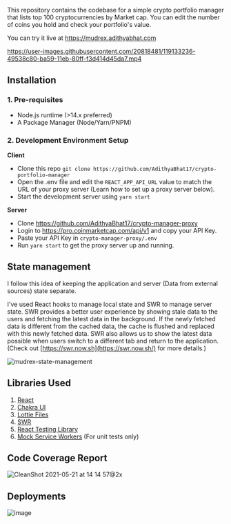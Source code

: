 This repository contains the codebase for a simple crypto portfolio manager that lists top 100 cryptocurrencies by Market cap. You can edit the number of coins you hold and check your portfolio's value.

You can try it live at https://mudrex.adithyabhat.com

https://user-images.githubusercontent.com/20818481/119133236-49538c80-ba59-11eb-80ff-f3d414d45da7.mp4

## Installation

### 1. Pre-requisites

- Node.js runtime (>14.x preferred)
- A Package Manager (Node/Yarn/PNPM)

### 2. Development Environment Setup

**Client**

- Clone this repo `git clone https://github.com/AdithyaBhat17/crypto-portfolio-manager`
- Open the .env file and edit the `REACT_APP_API_URL` value to match the URL of your proxy server (Learn how to set up a proxy server below).
- Start the development server using `yarn start`

**Server**

- Clone https://github.com/AdithyaBhat17/crypto-manager-proxy
- Login to https://pro.coinmarketcap.com/api/v1 and copy your API Key.
- Paste your API Key in `crypto-manager-proxy/.env`
- Run `yarn start` to get the proxy server up and running.

## State management

I follow this idea of keeping the application and server (Data from external sources) state separate.

I've used React hooks to manage local state and SWR to manage server state. SWR provides a better user experience by showing stale data to the users and fetching the latest data in the background. If the newly fetched data is different from the cached data, the cache is flushed and replaced with this newly fetched data. SWR also allows us to show the latest data possible when users switch to a different tab and return to the application. (Check out [https://swr.now.sh](https://swr.now.sh/) for more details.)

![mudrex-state-management](https://user-images.githubusercontent.com/20818481/119126435-a8f96a00-ba50-11eb-9b37-20d73d550ed6.png)


## Libraries Used

1. [React](http://reactjs.org)
2. [Chakra UI](http://chakra-ui.com)
3. [Lottie Files](https://lottiefiles.com/)
4. [SWR](http://swr.vercel.app)
5. [React Testing Library](https://testing-library.com/docs/react-testing-library/intro/)
6. [Mock Service Workers](https://mswjs.io/) (For unit tests only)

## Code Coverage Report

![CleanShot 2021-05-21 at 14 14 57@2x](https://user-images.githubusercontent.com/20818481/119133693-d1d22d00-ba59-11eb-83f8-be14b376f0db.png)

## Deployments

![image](https://user-images.githubusercontent.com/20818481/119133580-b2d39b00-ba59-11eb-93ae-86de13afc899.png)
